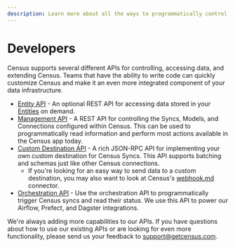 ```yaml
---
description: Learn more about all the ways to programmatically control Census
---
```


# Developers

Census supports several different APIs for controlling, accessing data, and extending Census. Teams that have the ability to write code can quickly customize Census and make it an even more integrated component of your data infrastructure.

* [Entity API](entity-api.md) - An optional REST API for accessing data stored in your [Entities](../data-models-and-entities/entities.md) on demand.
* [Management API](api.md) - A REST API for controlling the Syncs, Models, and Connections configured within Census. This can be used to programmatically read information and perform most actions available in the Census app today.
* [Custom Destination API](custom-api.md) - A rich JSON-RPC API for implementing your own custom destination for Census Syncs. This API supports batching and schemas just like other Census connections.
  * If you're looking for an easy way to send data to a custom destination, you may also want to look at Census's [webhook.md](../../destinations/webhook.md "mention") connector.
* [Orchestration API](../core-concept/triggering-syncs.md#sync-trigger-api) - Use the orchestration API to programmatically trigger Census syncs and read their status. We use this API to power our Airflow, Prefect, and Dagster integrations.

We're always adding more capabilities to our APIs. If you have questions about how to use our existing APIs or are looking for even more functionality, please send us your feedback to [support@getcensus.com](mailto:support@getcensus.com).
